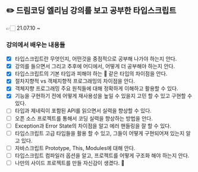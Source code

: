 ## ✏️ 드림코딩 엘리님 강의를 보고 공부한 타입스크립트

👉🏻 21.07.10 ~

### 강의에서 배우는 내용들

- [x] 타입스크립트란 무엇인지, 어떤것을 중점적으로 공부해 나가야 하는지 안다.
- [x] 강의를 들으면서 그리고 추후에 어디에서, 어떻게 더 공부해야 하는지 안다.
- [x] 타입스크립트의 기본 타입과 피해야 하는 💩 같은 타입의 차이점을 안다.
- [x] 절차지향적 vs 객체지향적 프로그래밍의 차이점을 안다.
- [x] 객체지향 프로그래밍 주요 원칙들에 대해 정확하게 이해하고 활용할 수 있다.
- [x] 기능을 구현하기 전에 어떻게 재사용성을 높일 수 있을지 고민 할 수 있고 구현할 수 있다.
- [ ] 타입과 제네릭이 포함된 API를 읽으면서 실력을 향상할 수 있다.
- [ ] 오픈 소스 프로젝트를 통해서 코딩 실력을 향상하는 방법을 안다.
- [ ] Exception과 Error State의 차이점을 알고 에러 핸들링을 잘 할 수 있다.
- [ ] 타입스크립트 고급 타입들을 활용 할 수 있고, 그들이 어떻게 구현되어져 있는지 알고 있다.
- [ ] 자바스크립트 Prototype, This, Modules에 대해 안다.
- [ ] 타입스크립트 컴파일러 옵션을 알고, 프로젝트를 어떻게 구조화 해야 하는지 안다.
- [ ] 나만의 사이드 프로젝트를 만들 자신감이 생겼다. 🚀
